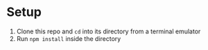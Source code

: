 # Setup
1. Clone this repo and `cd` into its directory from a terminal emulator
2. Run `npm install` inside the directory
